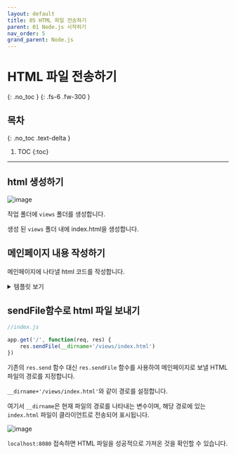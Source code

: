 ```yaml
---
layout: default
title: 05 HTML 파일 전송하기
parent: 01 Node.js 시작하기
nav_order: 5
grand_parent: Node.js
---
```


# HTML 파일 전송하기
{: .no_toc } 
{: .fs-6 .fw-300 }

## 목차
{: .no_toc .text-delta }

1. TOC
{:toc}

---

## html 생성하기

![image](https://github.com/cjddn/cjddn.github.io/assets/137849066/8fa50389-d62a-4a9e-9ad4-ea5adca96732)

작업 폴더에 `views` 폴더를 생성합니다.

생성 된 `views` 폴더 내에 index.html을 생성합니다.


## 메인페이지 내용 작성하기

메인페이지에 나타낼 html 코드를 작성합니다.
<details>
<summary>템플릿 보기</summary>
<div markdown="1">       

```html
<!-- views/index.html -->

<html>
    <head>
        <meta charset="utf-8">
        <meta name="viewport" content="width=device-width, initial-scale=1, shrink-to-fit=no">
        <link rel="icon" href="https://getbootstrap.com/docs/4.0/assets/img/favicons/favicon.ico">
        <title>node-server</title>
        <link rel="canonical" href="https://getbootstrap.com/docs/4.0/examples/cover/">
        <link href="https://getbootstrap.com/docs/4.0/dist/css/bootstrap.min.css" rel="stylesheet">
    </head>
    <style>
        a,
        a:focus,
        a:hover {
            color: #fff;
        }

        .btn-secondary,
        .btn-secondary:hover,
        .btn-secondary:focus {
            color: #333;
            text-shadow: none; /* Prevent inheritance from `body` */
            background-color: #fff;
            border: .05rem solid #fff;
        }

        html,
        body {
            height: 100%;
            background-color: #333;
        }

        body {
            display: -ms-flexbox;
            display: -webkit-box;
            display: flex;
            -ms-flex-pack: center;
            -webkit-box-pack: center;
            justify-content: center;
            color: #fff;
            text-shadow: 0 .05rem .1rem rgba(0, 0, 0, .5);
            box-shadow: inset 0 0 5rem rgba(0, 0, 0, .5);
        }

        .cover-container {
            max-width: 42em;
        }

        .masthead {
            margin-bottom: 2rem;
        }

        .masthead-brand {
            margin-bottom: 0;
        }

        .nav-masthead .nav-link {
            padding: .25rem 0;
            font-weight: 700;
            color: rgba(255, 255, 255, .5);
            background-color: transparent;
            border-bottom: .25rem solid transparent;
        }

        .nav-masthead .nav-link:hover,
        .nav-masthead .nav-link:focus {
            border-bottom-color: rgba(255, 255, 255, .25);
        }

        .nav-masthead .nav-link + .nav-link {
            margin-left: 1rem;
        }

        .nav-masthead .active {
            color: #fff;
            border-bottom-color: #fff;
        }

        @media (min-width: 48em) {
            .masthead-brand {
                float: left;
            }
            .nav-masthead {
                float: right;
            }
        }

        .cover {
            padding: 0 1.5rem;
        }
        .cover .btn-lg {
            padding: .75rem 1.25rem;
            font-weight: 700;
        }
        .mastfoot {
            color: rgba(255, 255, 255, .5);
        }

    </style>
    <body class="text-center">
        <div class="cover-container d-flex h-100 p-3 mx-auto flex-column">
            <header class="masthead mb-auto">
            <div class="inner">
                <h3 class="masthead-brand">Cover</h3>
                <nav class="nav nav-masthead justify-content-center">
                <a class="nav-link active" href="#">Home</a>
                <a class="nav-link" href="#">Features</a>
                <a class="nav-link" href="#">Contact</a>
                </nav>
            </div>
            </header>
            <main role="main" class="inner cover">
            <h1 class="cover-heading"></h1>
            <p class="lead">Cover is a one-page template for building simple and beautiful home pages. Download, edit the text, and add your own fullscreen background photo to make it your own.
            </p>
            <p class="lead">
                <a href="#" class="btn btn-lg btn-secondary">Learn more</a>
            </p>
            </main>

            <footer class="mastfoot mt-auto">
                <div class="inner">
                    <p>Cover template for <a href="https://getbootstrap.com/">Bootstrap</a>, by <a href="https://twitter.com/mdo">@mdo</a>.</p>
                </div>
            </footer>
        </div>
        <script src="https://code.jquery.com/jquery-3.2.1.slim.min.js" integrity="sha384-KJ3o2DKtIkvYIK3UENzmM7KCkRr/rE9/Qpg6aAZGJwFDMVNA/GpGFF93hXpG5KkN" crossorigin="anonymous"></script>
        <script>window.jQuery || document.write('<script src="https://getbootstrap.com/docs/4.0/assets/js/vendor/jquery-slim.min.js"><\/script>')</script>
        <script src="https://getbootstrap.com/docs/4.0/assets/js/vendor/popper.min.js"></script>
        <script src="https://getbootstrap.com/docs/4.0/dist/js/bootstrap.min.js"></script>
    </body>
</html>

```

</div>
   
</details>

## sendFile함수로 html 파일 보내기

```js
//index.js

app.get('/', function(req, res) { 
    res.sendFile(__dirname+'/views/index.html')
})
```

기존의 `res.send` 함수 대신 `res.sendFile` 함수를 사용하여 메인페이지로 보낼 HTML 파일의 경로를 지정합니다. 

`__dirname+'/views/index.html'`와 같이 경로를 설정합니다.

 여기서 `__dirname`은 현재 파일의 경로를 나타내는 변수이며, 해당 경로에 있는 `index.html` 파일이 클라이언트로 전송되어 표시됩니다.

![image](https://github.com/cjddn/cjddn.github.io/assets/137849066/43933671-b96a-4cbc-8eab-fe0f453f08b7)

`localhost:8080` 접속하면 HTML 파일을 성공적으로 가져온 것을 확인할 수 있습니다.
